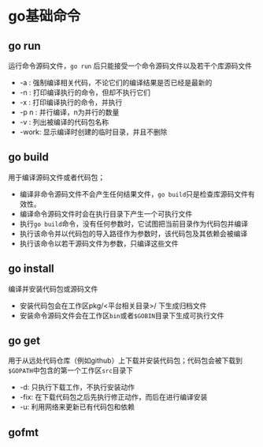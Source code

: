 # go基础命令

## go run
运行命令源码文件，`go run` 后只能接受一个命令源码文件以及若干个库源码文件    
* -a : 强制编译相关代码，不论它们的编译结果是否已经是最新的   
* -n : 打印编译执行的命令，但却不执行它们
* -x : 打印编译执行的命令，并执行
* -p n : 并行编译，n为并行的数量
* -v : 列出被编译的代码包名称
* -work: 显示编译时创建的临时目录，并且不删除

## go build
用于编译源码文件或者代码包；
* 编译非命令源码文件不会产生任何结果文件，`go build`只是检查库源码文件有效性。
* 编译命令源码文件时会在执行目录下产生一个可执行文件
* 执行`go build`命令，没有任何参数时，它试图把当前目录作为代码包并编译
* 执行该命令并以代码包的导入路径作为参数时，该代码包及其依赖会被编译
* 执行该命令以若干源码文件为参数，只编译这些文件

## go install
编译并安装代码包或源码文件
* 安装代码包会在工作区pkg/<平台相关目录>/ 下生成归档文件   
* 安装命令源码文件会在工作区`bin`或者`$GOBIN`目录下生成可执行文件

## go get
用于从远处代码仓库（例如github）上下载并安装代码包；代码包会被下载到`$GOPATH`中包含的第一个工作区`src`目录下
* -d: 只执行下载工作，不执行安装动作
* -fix: 在下载代码包之后先执行修正动作，而后在进行编译安装
* -u: 利用网络来更新已有代码包和依赖

## gofmt
